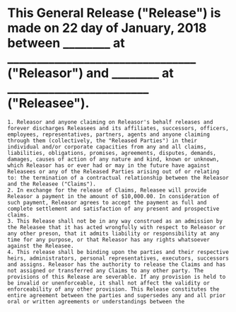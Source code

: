 # This General Release ("Release") is made on 22 day of January, 2018 between ________ at ________________________________ ("Releasor") and ________ at ________________________ ("Releasee").

    1. Releasor and anyone claiming on Releasor's behalf releases and forever discharges Releasees and its affiliates, successors, officers, employees, representatives, partners, agents and anyone claiming through them (collectively, the "Released Parties") in their individual and/or corporate capacities from any and all claims, liabilities, obligations, promises, agreements, disputes, demands, damages, causes of action of any nature and kind, known or unknown, which Releasor has or ever had or may in the future have against Releasees or any of the Released Parties arising out of or relating to: the termination of a contractual relationship between the Releasor and the Releasee ("Claims").
    2. In exchange for the release of Claims, Releasee will provide Releasor a payment in the amount of $10,000.00. In consideration of such payment, Releasor agrees to accept the payment as full and complete settlement and satisfaction of any present and prospective claims.
    3. This Release shall not be in any way construed as an admission by the Releasee that it has acted wrongfully with respect to Releasor or any other preson, that it admits liability or responsibility at any time for any purpose, or that Releasor has any rights whatsoever against the Releasee.
    4. This release shall be binding upon the parties and their respective heirs, administrators, personal representatives, executors, successors and assigns. Releasor has the authority to release the Claims and has not assigned or transferred any Claims to any other party. The provisions of this Release are severable. If any provision is held to be invalid or unenforceable, it shall not affect the validity or enforceability of any other provision. This Release constitutes the entire agreement between the parties and supersedes any and all prior oral or written agreements or understandings between the
<br>